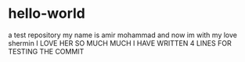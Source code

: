 # hello-world
a test repository
my name is amir mohammad
and now im with my love shermin
I LOVE HER SO MUCH MUCH
I HAVE WRITTEN 4 LINES FOR TESTING THE COMMIT
